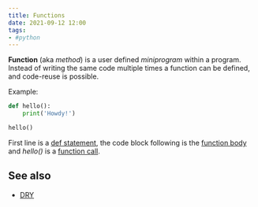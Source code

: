 ```yaml
---
title: Functions
date: 2021-09-12 12:00
tags:
- #python
---
```


**Function** (aka _method_) is a user defined _miniprogram_ within a program.
Instead of writing the same code multiple times a function can be defined, and
code-reuse is possible.

Example:

```python
def hello():
    print('Howdy!')

hello()
```

First line is a [def statement](20210912121116-def-statement.md), the code block
following is the [function body](20210912121521-function-body.md) and _hello()_
is a [function call](20210912121301-function-call.md).

## See also

* [DRY](2021-08-29--11-28-40Z--dry.md)
